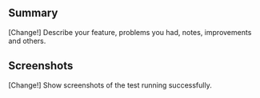 ## Summary
[Change!] Describe your feature, problems you had, notes, improvements and others.

## Screenshots
[Change!] Show screenshots of the test running successfully.
